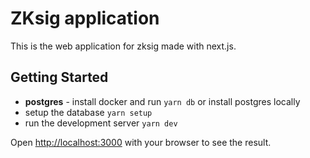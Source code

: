 # ZKsig application

This is the web application for zksig made with next.js.

## Getting Started

- **postgres** - install docker and run `yarn db` or install postgres locally
- setup the database `yarn setup`
- run the development server `yarn dev`

Open [http://localhost:3000](http://localhost:3000) with your browser to see the result.
